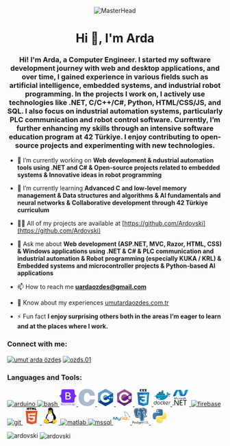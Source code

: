 <p align="center">
  <img src="https://media2.giphy.com/media/v1.Y2lkPTc5MGI3NjExdHhsZGwzMGZ1M3RpcTVpaGRtY29pb3JjaGZ5ZWEyMGN2YnFnMXI0ciZlcD12MV9naWZzX3NlYXJjaCZjdD1n/l1J9EdzfOSgfyueLm/giphy.webp" alt="MasterHead" />
</p>
<h1 align="center">Hi 👋, I'm Arda</h1>
<h3 align="center">Hi! I'm Arda, a Computer Engineer. I started my software development journey with web and desktop applications, and over time, I gained experience in various fields such as artificial intelligence, embedded systems, and industrial robot programming. In the projects I work on, I actively use technologies like .NET, C/C++/C#, Python, HTML/CSS/JS, and SQL. I also focus on industrial automation systems, particularly PLC communication and robot control software. Currently, I’m further enhancing my skills through an intensive software education program at 42 Türkiye. I enjoy contributing to open-source projects and experimenting with new technologies.</h3>

- 🔭 I’m currently working on **Web development & ndustrial automation tools using .NET and C# & Open-source projects related to embedded systems & Innovative ideas in robot programming**

- 🌱 I’m currently learning **Advanced C and low-level memory management & Data structures and algorithms & AI fundamentals and neural networks & Collaborative development through 42 Türkiye curriculum**

- 👨‍💻 All of my projects are available at [https://github.com/Ardovski](https://github.com/Ardovski)

- 💬 Ask me about **Web development (ASP.NET, MVC, Razor, HTML, CSS) & Windows applications using .NET & C# & PLC communication and industrial automation & Robot programming (especially KUKA / KRL) & Embedded systems and microcontroller projects & Python-based AI applications**

- 📫 How to reach me **uardaozdes@gmail.com**

- 📄 Know about my experiences [umutardaozdes.com.tr](umutardaozdes.com.tr)

- ⚡ Fun fact **I enjoy surprising others both in the areas I’m eager to learn and at the places where I work.**

<h3 align="left">Connect with me:</h3>
<p align="left">
<a href="https://linkedin.com/in/umut arda özdeş" target="blank"><img align="center" src="https://raw.githubusercontent.com/rahuldkjain/github-profile-readme-generator/master/src/images/icons/Social/linked-in-alt.svg" alt="umut arda özdeş" height="30" width="40" /></a>
<a href="https://instagram.com/ozds.01" target="blank"><img align="center" src="https://raw.githubusercontent.com/rahuldkjain/github-profile-readme-generator/master/src/images/icons/Social/instagram.svg" alt="ozds.01" height="30" width="40" /></a>
</p>

<h3 align="left">Languages and Tools:</h3>
<p align="left"> <a href="https://www.arduino.cc/" target="_blank" rel="noreferrer"> <img src="https://cdn.worldvectorlogo.com/logos/arduino-1.svg" alt="arduino" width="40" height="40"/> </a> <a href="https://www.gnu.org/software/bash/" target="_blank" rel="noreferrer"> <img src="https://www.vectorlogo.zone/logos/gnu_bash/gnu_bash-icon.svg" alt="bash" width="40" height="40"/> </a> <a href="https://getbootstrap.com" target="_blank" rel="noreferrer"> <img src="https://raw.githubusercontent.com/devicons/devicon/master/icons/bootstrap/bootstrap-plain-wordmark.svg" alt="bootstrap" width="40" height="40"/> </a> <a href="https://www.cprogramming.com/" target="_blank" rel="noreferrer"> <img src="https://raw.githubusercontent.com/devicons/devicon/master/icons/c/c-original.svg" alt="c" width="40" height="40"/> </a> <a href="https://www.w3schools.com/cpp/" target="_blank" rel="noreferrer"> <img src="https://raw.githubusercontent.com/devicons/devicon/master/icons/cplusplus/cplusplus-original.svg" alt="cplusplus" width="40" height="40"/> </a> <a href="https://www.w3schools.com/cs/" target="_blank" rel="noreferrer"> <img src="https://raw.githubusercontent.com/devicons/devicon/master/icons/csharp/csharp-original.svg" alt="csharp" width="40" height="40"/> </a> <a href="https://www.w3schools.com/css/" target="_blank" rel="noreferrer"> <img src="https://raw.githubusercontent.com/devicons/devicon/master/icons/css3/css3-original-wordmark.svg" alt="css3" width="40" height="40"/> </a> <a href="https://www.docker.com/" target="_blank" rel="noreferrer"> <img src="https://raw.githubusercontent.com/devicons/devicon/master/icons/docker/docker-original-wordmark.svg" alt="docker" width="40" height="40"/> </a> <a href="https://dotnet.microsoft.com/" target="_blank" rel="noreferrer"> <img src="https://raw.githubusercontent.com/devicons/devicon/master/icons/dot-net/dot-net-original-wordmark.svg" alt="dotnet" width="40" height="40"/> </a> <a href="https://firebase.google.com/" target="_blank" rel="noreferrer"> <img src="https://www.vectorlogo.zone/logos/firebase/firebase-icon.svg" alt="firebase" width="40" height="40"/> </a> <a href="https://git-scm.com/" target="_blank" rel="noreferrer"> <img src="https://www.vectorlogo.zone/logos/git-scm/git-scm-icon.svg" alt="git" width="40" height="40"/> </a> <a href="https://www.w3.org/html/" target="_blank" rel="noreferrer"> <img src="https://raw.githubusercontent.com/devicons/devicon/master/icons/html5/html5-original-wordmark.svg" alt="html5" width="40" height="40"/> </a> <a href="https://www.linux.org/" target="_blank" rel="noreferrer"> <img src="https://raw.githubusercontent.com/devicons/devicon/master/icons/linux/linux-original.svg" alt="linux" width="40" height="40"/> </a> <a href="https://www.mathworks.com/" target="_blank" rel="noreferrer"> <img src="https://upload.wikimedia.org/wikipedia/commons/2/21/Matlab_Logo.png" alt="matlab" width="40" height="40"/> </a> <a href="https://www.microsoft.com/en-us/sql-server" target="_blank" rel="noreferrer"> <img src="https://www.svgrepo.com/show/303229/microsoft-sql-server-logo.svg" alt="mssql" width="40" height="40"/> </a> <a href="https://www.mysql.com/" target="_blank" rel="noreferrer"> <img src="https://raw.githubusercontent.com/devicons/devicon/master/icons/mysql/mysql-original-wordmark.svg" alt="mysql" width="40" height="40"/> </a> <a href="https://www.postgresql.org" target="_blank" rel="noreferrer"> <img src="https://raw.githubusercontent.com/devicons/devicon/master/icons/postgresql/postgresql-original-wordmark.svg" alt="postgresql" width="40" height="40"/> </a> <a href="https://www.python.org" target="_blank" rel="noreferrer"> <img src="https://raw.githubusercontent.com/devicons/devicon/master/icons/python/python-original.svg" alt="python" width="40" height="40"/> </a> </p>

<p><img align="left" src="https://github-readme-stats.vercel.app/api/top-langs?username=ardovski&show_icons=true&locale=en&layout=compact" alt="ardovski" /></p>

<p>&nbsp;<img align="center" src="https://github-readme-stats.vercel.app/api?username=ardovski&show_icons=true&locale=en" alt="ardovski" /></p>
